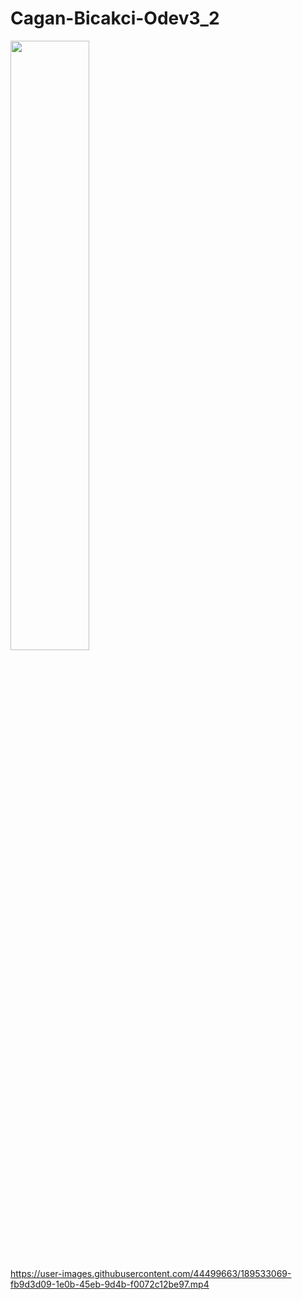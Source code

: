 # Cagan-Bicakci-Odev3_2




<img src="https://user-images.githubusercontent.com/44499663/189533166-1d6e5a49-51ca-4655-9fc0-8871bb6007c3.png" width="50%" height="50%"/>

https://user-images.githubusercontent.com/44499663/189533069-fb9d3d09-1e0b-45eb-9d4b-f0072c12be97.mp4

